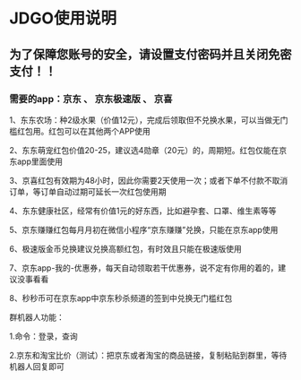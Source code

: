 # JDGO使用说明

## 为了保障您账号的安全，请设置支付密码并且关闭免密支付！！

### 需要的app：京东 、 京东极速版 、 京喜

1、东东农场：种2级水果（价值12元），完成后领取但不兑换水果，可以当做无门槛红包用。红包可以在其他两个APP使用

2、东东萌宠红包价值20-25，建议选4勋章（20元）的，周期短。红包仅能在京东app里面使用

3、京喜红包有效期为48小时，因此你需要2天使用一次；或者下单不付款不取消订单，等订单自动过期可延长一次红包使用期

4、东东健康社区，经常有价值1元的好东西，比如避孕套、口罩、维生素等等

5、京东赚赚红包每月月初在微信小程序“京东赚赚”兑换，只能在京东app使用

6、极速版金币兑换建议兑换高额红包，有时效且只能在极速版使用

7、京东app-我的-优惠券，每天自动领取若干优惠券，说不定有你用的着的，建议没事看看

8、秒秒币可在京东app中京东秒杀频道的签到中兑换无门槛红包

群机器人功能：

1.命令：登录，查询

2.京东和淘宝比价（测试）：把京东或者淘宝的商品链接，复制粘贴到群里，等待机器人回复即可
